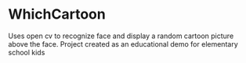 # WhichCartoon

Uses open cv to recognize face and display a random cartoon picture above the face.
Project created as an educational demo for elementary school kids
